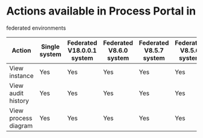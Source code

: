 # Actions available in Process Portal in
federated environments

| Action               | Single system   | Federated V18.0.0.1 system   | Federated V8.6.0 system   | Federated V8.5.7 system   | Federated V8.5.6 system   | Federated V8.5.5 system   | Federated V8.5.0.1+ system   | Federated V8.0.1.3+ system   |
|----------------------|-----------------|------------------------------|---------------------------|---------------------------|---------------------------|---------------------------|------------------------------|------------------------------|
| View instance        | Yes             | Yes                          | Yes                       | Yes                       | Yes                       | Yes                       | No                           | No                           |
| View audit history   | Yes             | Yes                          | Yes                       | Yes                       | Yes                       | Yes                       | Yes                          | Yes                          |
| View process diagram | Yes             | Yes                          | Yes                       | Yes                       | Yes                       | No                        | No                           | No                           |